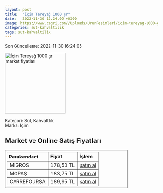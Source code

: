 ```yaml
---
layout: post
title:  "İçim Tereyağ 1000 gr"
date:   2022-11-30 13:24:05 +0300
image: https://www.cagri.com//Uploads/UrunResimleri/icim-tereyag-1000-gr-f90-fd.jpg
categories: sut-kahvaltilik
tags: sut-kahvaltilik
---
```


Son Güncelleme: 2022-11-30 16:24:05

<img src="https://www.cagri.com//Uploads/UrunResimleri/icim-tereyag-1000-gr-f90-fd.jpg" width="200" alt="İçim Tereyağ 1000 gr market fiyatları" />

Kategori: Süt, Kahvaltılık
<br />
Marka: İçim

<h2>Market ve Online Satış Fiyatları</h2>

<table border="1" style="padding: 5px;width:80%;">
  <tr>
    <td style="padding: 5px;"><strong>Perakendeci</strong></td>
    <td><strong>Fiyat</strong></td>
    <td><strong>İşlem</strong></td>
  </tr>
  <tr>
              <td title="Migros">MIGROS</td>
              <td>178,50 TL</td>
              <td><a title="Migros" target="_blank" href="https://www.migros.com.tr/icim-tereyagi-1-kg-p-b74316">satın al</a></td>
            </tr><tr>
              <td title="Mopaş">MOPAŞ</td>
              <td>183,75 TL</td>
              <td><a title="Mopaş" target="_blank" href="https://www.mopas.com.tr/icim-tereyag-1-kg/p/28426">satın al</a></td>
            </tr><tr>
              <td title="CarrefourSA">CARREFOURSA</td>
              <td>189,95 TL</td>
              <td><a title="CarrefourSA" target="_blank" href="https://www.carrefoursa.com/icim-tereyag-1000-g-p-30097370">satın al</a></td>
            </tr>
</table>
